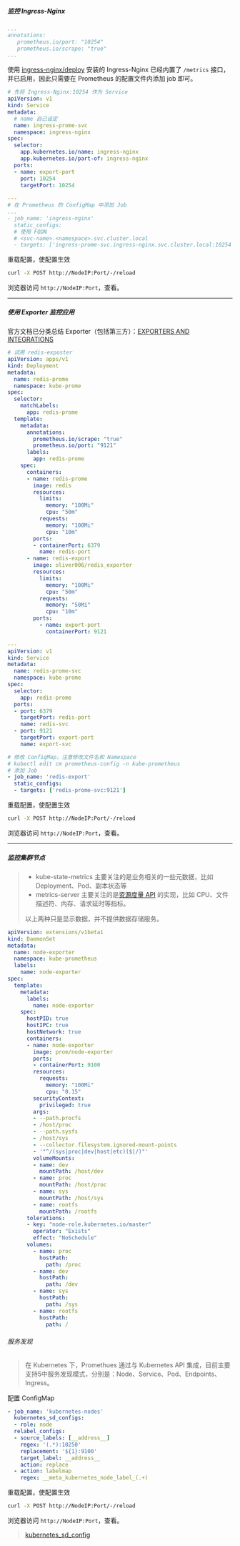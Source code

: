 ##### 监控 Ingress-Nginx

```yaml
...
annotations:
   prometheus.io/port: "10254"
   prometheus.io/scrape: "true"
...
```

使用 [ingress-nginx/deploy](https://github.com/kubernetes/ingress-nginx/tree/master/deploy) 安装的 Ingress-Nginx 已经内置了 `/metrics` 接口，并已启用，因此只需要在 Prometheus 的配置文件内添加 job 即可。

```yaml
# 先将 Ingress-Nginx:10254 作为 Service
apiVersion: v1
kind: Service
metadata:
  # name 自己设定
  name: ingress-prome-svc
  namespace: ingress-nginx
spec:
  selector:
    app.kubernetes.io/name: ingress-nginx
    app.kubernetes.io/part-of: ingress-nginx
  ports:
  - name: export-port
    port: 10254
    targetPort: 10254
    
---
# 在 Prometheus 的 ConfigMap 中添加 Job
...
- job_name: 'ingress-nginx'
  static_configs:
  # 使用 FQDN
  # <svc-name>.<namespace>.svc.cluster.local
  - targets: ['ingress-prome-svc.ingress-nginx.svc.cluster.local:10254']
```

重载配置，使配置生效

```bash
curl -X POST http://NodeIP:Port/-/reload
```

浏览器访问 `http://NodeIP:Port`，查看。

---

##### 使用 Exporter 监控应用

官方文档已分类总结 Exporter（包括第三方）：[EXPORTERS AND INTEGRATIONS](https://prometheus.io/docs/instrumenting/exporters/)

```yaml
# 试用 redis-exposter
apiVersion: apps/v1
kind: Deployment
metadata:
  name: redis-prome
  namespace: kube-prome
spec:
  selector:
    matchLabels:
      app: redis-prome
  template:
    metadata:
      annotations:
        prometheus.io/scrape: "true"
        prometheus.io/port: "9121"
      labels:
        app: redis-prome
    spec:
      containers:
      - name: redis-prome
        image: redis 
        resources:
          limits:
            memory: "100Mi"
            cpu: "50m"
          requests:
            memory: "100Mi"
            cpu: "10m"
        ports:
        - containerPort: 6379
          name: redis-port
      - name: redis-export
        image: oliver006/redis_exporter
        resources:
          limits: 
            memory: "100Mi"
            cpu: "50m"
          requests:
            memory: "50Mi"
            cpu: "10m"
        ports:
          - name: export-port
            containerPort: 9121

---
apiVersion: v1
kind: Service
metadata:
  name: redis-prome-svc
  namespace: kube-prome
spec:
  selector:
    app: redis-prome
  ports:
  - port: 6379
    targetPort: redis-port
    name: redis-svc
  - port: 9121
    targetPort: export-port
    name: export-svc
```

```yaml 
# 修改 ConfigMap，注意修改文件名和 Namespace
# kubectl edit cm prometheus-config -n kube-prometheus
# 添加 Job
- job_name: 'redis-export'
  static_configs:
  - targets: ['redis-prome-svc:9121']
```

重载配置，使配置生效

```bash
curl -X POST http://NodeIP:Port/-/reload
```

浏览器访问 `http://NodeIP:Port`，查看。

---

##### 监控集群节点

> - kube-state-metrics 主要关注的是业务相关的一些元数据，比如 Deployment、Pod、副本状态等
> - metrics-server 主要关注的是[资源度量 API](https://github.com/kubernetes/community/blob/master/contributors/design-proposals/instrumentation/resource-metrics-api.md) 的实现，比如 CPU、文件描述符、内存、请求延时等指标。
>
> 以上两种只是显示数据，并不提供数据存储服务。

```yaml
apiVersion: extensions/v1beta1
kind: DaemonSet
metadata:
  name: node-exporter
  namespace: kube-prometheus
  labels:
    name: node-exporter
spec:
  template:
    metadata:
      labels:
        name: node-exporter
    spec:
      hostPID: true
      hostIPC: true
      hostNetwork: true
      containers:
      - name: node-exporter
        image: prom/node-exporter
        ports:
        - containerPort: 9100
        resources:
          requests:
            memory: "100Mi"
            cpu: "0.15"
        securityContext:
          privileged: true
        args:
        - --path.procfs
        - /host/proc
        - --path.sysfs
        - /host/sys
        - --collector.filesystem.ignored-mount-points
        - '"^/(sys|proc|dev|host|etc)($|/)"'
        volumeMounts:
        - name: dev
          mountPath: /host/dev
        - name: proc
          mountPath: /host/proc
        - name: sys
          mountPath: /host/sys
        - name: rootfs
          mountPath: /rootfs
      tolerations:
      - key: "node-role.kubernetes.io/master"
        operator: "Exists"
        effect: "NoSchedule"
      volumes:
        - name: proc
          hostPath:
            path: /proc
        - name: dev
          hostPath:
            path: /dev
        - name: sys
          hostPath:
            path: /sys
        - name: rootfs
          hostPath:
            path: /
```

###### 服务发现

> 在 Kubernetes 下，Promethues 通过与 Kubernetes API 集成，目前主要支持5中服务发现模式，分别是：Node、Service、Pod、Endpoints、Ingress。

配置 ConfigMap

```yaml
- job_name: 'kubernetes-nodes'
  kubernetes_sd_configs:
  - role: node
  relabel_configs:
  - source_labels: [__address__]
    regex: '(.*):10250'
    replacement: '${1}:9100'
    target_label: __address__
    action: replace
  - action: labelmap
    regex: __meta_kubernetes_node_label_(.+)
```

重载配置，使配置生效

```bash
curl -X POST http://NodeIP:Port/-/reload
```

浏览器访问 `http://NodeIP:Port`，查看。



> [kubernetes_sd_config]([https://prometheus.io/docs/prometheus/latest/configuration/configuration/#%3Ckubernetes_sd_config%3E](https://prometheus.io/docs/prometheus/latest/configuration/configuration/#))